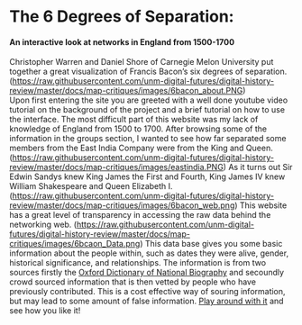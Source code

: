 ﻿# The 6 Degrees of Separation:
#### An interactive look at networks in England from 1500-1700
Christopher Warren and Daniel Shore of Carnegie Melon University put together a great visualization of Francis Bacon’s six degrees of separation. 
(https://raw.githubusercontent.com/unm-digital-futures/digital-history-review/master/docs/map-critiques/images/6bacon_about.PNG)  
Upon first entering the site you are greeted with a well done youtube video tutorial on the background of the project and a brief tutorial on how to use the interface. The most difficult part of this website was my lack of knowledge of England from 1500 to 1700. After browsing some of the information in the groups section,  I wanted to see how far separated some members from the East India Company were from the King and Queen. 
(https://raw.githubusercontent.com/unm-digital-futures/digital-history-review/master/docs/map-critiques/images/eastindia.PNG) 
As it turns out Sir Edwin Sandys knew King James the First and Fourth, King James IV knew William Shakespeare and Queen Elizabeth I. 
(https://raw.githubusercontent.com/unm-digital-futures/digital-history-review/master/docs/map-critiques/images/6bacon_web.png)
This website has a great level of transparency in accessing the raw data behind the networking web. 
(https://raw.githubusercontent.com/unm-digital-futures/digital-history-review/master/docs/map-critiques/images/6bcaon_Data.png) 
This data base gives you some basic information about the people within, such as dates they were alive, gender, historical significance, and relationships. The information is from two sources firstly the [Oxford Dictionary of National Biography](http://www.oxforddnb.com/index/0/101000990/) and secoundly crowd sourced information that is then vetted by people who have previously contributed. This is a cost effective way of souring information, but may lead to some amount of false information. [Play around with it](http://www.sixdegreesoffrancisbacon.com/) and see how you like it!
